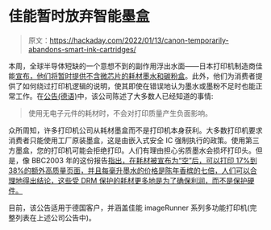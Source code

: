 # 佳能暂时放弃智能墨盒

> 原文：<https://hackaday.com/2022/01/13/canon-temporarily-abandons-smart-ink-cartridges/>

本周，全球半导体短缺的一个意想不到的副作用浮出水面——日本打印机制造商佳能[宣布，他们将暂时提供不含微芯片的耗材墨水和碳粉盒](https://arstechnica.com/tech-policy/2022/01/chip-shortage-has-canon-telling-customers-how-to-skirt-its-printer-toner-drm/)。此外，他们为消费者提供了如何绕过打印机逻辑的说明，使其即使在错误地认为墨水或墨粉不足时也能正常工作。在[公告(德语)](https://www.canon.de/support/business-product-support/interim-toner/)中，该公司陈述了大多数人已经知道的事情:

> 使用无电子元件的耗材时，不会对打印质量产生负面影响。

众所周知，许多打印机公司从耗材墨盒而不是打印机本身获利。大多数打印机要求消费者只能使用工厂原装墨盒，这是由嵌入式安全 IC 强制执行的政策。使用第三方墨盒，您的打印机可能会拒绝打印。人们有理由担心劣质墨水会损坏打印头。但是，像 BBC2003 年的这份报告[指出，在耗材被宣布为“空”后，可以打印 17%到 38%的额外高质量页面，并且每毫升墨水的价格是陈年香槟的七倍，人们可以合理地得出结论，这些受 DRM 保护的耗材更多地是为了确保利润，而不是保护硬件。](http://news.bbc.co.uk/2/hi/technology/3035500.stm)

目前，该公告适用于德国客户，并涵盖佳能 imageRunner 系列多功能打印机(完整列表在上述公司公告中)。